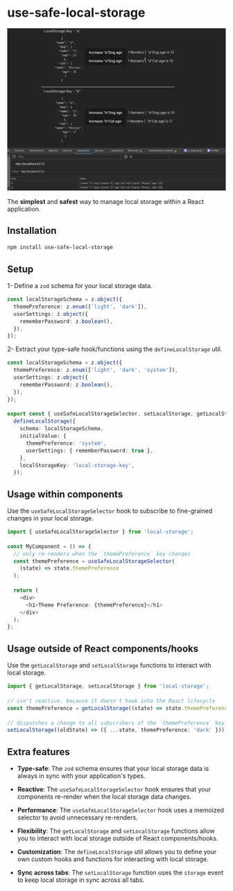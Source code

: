 # use-safe-local-storage

![](./use-safe-local-storage.gif)

The **simplest** and **safest** way to manage local storage within a React application.

## Installation

```bash
npm install use-safe-local-storage
```

## Setup

1- Define a `zod` schema for your local storage data.

```typescript
const localStorageSchema = z.object({
  themePreference: z.enum(['light', 'dark']),
  userSettings: z.object({
    rememberPassword: z.boolean(),
  }),
});
```

2- Extract your type-safe hook/functions using the `defineLocalStorage` util.

```typescript
const localStorageSchema = z.object({
  themePreference: z.enum(['light', 'dark', 'system']),
  userSettings: z.object({
    rememberPassword: z.boolean(),
  }),
});

export const { useSafeLocalStorageSelector, setLocalStorage, getLocalStorage } =
  defineLocalStorage({
    schema: localStorageSchema,
    initialValue: {
      themePreference: 'system',
      userSettings: { rememberPassword: true },
    },
    localStorageKey: 'local-storage-key',
  });
```

## Usage within components

Use the `useSafeLocalStorageSelector` hook to subscribe to fine-grained changes in your local storage.

```typescript
import { useSafeLocalStorageSelector } from 'local-storage';

const MyComponent = () => {
  // only re-renders when the `themePreference` key changes
  const themePreference = useSafeLocalStorageSelector(
    (state) => state.themePreference
  );

  return (
    <div>
      <h1>Theme Preference: {themePreference}</h1>
    </div>
  );
};
```

## Usage outside of React components/hooks

Use the `getLocalStorage` and `setLocalStorage` functions to interact with local storage.

```typescript
import { getLocalStorage, setLocalStorage } from 'local-storage';

// isn't reactive, because it doesn't hook into the React lifecycle
const themePreference = getLocalStorage((state) => state.themePreference);

// dispatches a change to all subscribers of the `themePreference` key
setLocalStorage((oldState) => ({ ...state, themePreference: 'dark' }));
```

## Extra features

- **Type-safe**: The `zod` schema ensures that your local storage data is always in sync with your application's types.

- **Reactive**: The `useSafeLocalStorageSelector` hook ensures that your components re-render when the local storage data changes.

- **Performance**: The `useSafeLocalStorageSelector` hook uses a memoized selector to avoid unnecessary re-renders.

- **Flexibility**: The `getLocalStorage` and `setLocalStorage` functions allow you to interact with local storage outside of React components/hooks.

- **Customization**: The `defineLocalStorage` util allows you to define your own custom hooks and functions for interacting with local storage.

- **Sync across tabs**: The `setLocalStorage` function uses the `storage` event to keep local storage in sync across all tabs.
